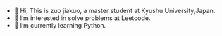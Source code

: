 - 👋 Hi, This is zuo jiakuo, a master student at Kyushu University,Japan.
- 👀 I’m interested in solve problems at Leetcode.
- 🌱 I’m currently learning Python.

<!---
hello world.
--->
